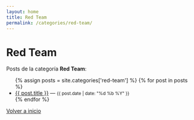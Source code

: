 ```yaml
---
layout: home
title: Red Team
permalink: /categories/red-team/
---
```


# Red Team

Posts de la categoría **Red Team**:

<ul>
  {% assign posts = site.categories['red-team'] %}
  {% for post in posts %}
    <li><a href="{{ post.url }}">{{ post.title }}</a> — <small>{{ post.date | date: "%d %b %Y" }}</small></li>
  {% endfor %}
</ul>

<p><a href="/">Volver a inicio</a></p>
